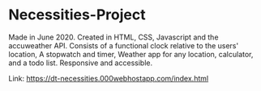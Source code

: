 # Necessities-Project

Made in June 2020. 
Created in HTML, CSS, Javascript and the accuweather API. 
Consists of a functional clock relative to the users' location, A stopwatch and timer, Weather app for any location, calculator, and a todo list.
Responsive and accessible.

Link: https://dt-necessities.000webhostapp.com/index.html
